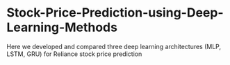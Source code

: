 # Stock-Price-Prediction-using-Deep-Learning-Methods
Here we developed and compared three deep learning architectures (MLP, LSTM, GRU) for Reliance stock price prediction
